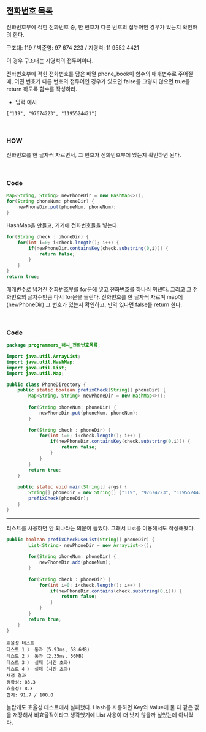 ## [전화번호 목록](https://programmers.co.kr/learn/courses/30/lessons/42577)

전화번호부에 적힌 전화번호 중, 한 번호가 다른 번호의 접두어인 경우가 있는지 확인하려 한다.

구조대: 119 / 박준영: 97 674 223 / 지영석: 11 9552 4421

이 경우 구조대는 지영석의 접두어이다. 

전화번호부에 적힌 전화번호를 담은 배열 phone_book이 함수의 매개변수로 주어질 때, 어떤 번호가 다른 번호의 접두어인 경우가 있으면 false를 그렇지 않으면 true를 return 하도록 함수를 작성하라.

- 입력 예시

```
["119", "97674223", "1195524421"]
```

<br>

### HOW

전화번호를 한 글자씩 자르면서, 그 번호가 전화번호부에 있는지 확인하면 된다.

<br>

### Code

```java
Map<String, String> newPhoneDir = new HashMap<>();
for(String phoneNum: phoneDir) {
    newPhoneDir.put(phoneNum, phoneNum);
}
```

HashMap을 만들고, 거기에 전화번호들을 넣는다.

```java
for(String check : phoneDir) {
    for(int i=0; i<check.length(); i++) {
        if(newPhoneDir.containsKey(check.substring(0,i))) {
            return false;
        }
    }
}
return true;
```

매개변수로 넘겨진 전화번호부를 for문에 넣고 전화번호를 하나씩 꺼낸다. 그리고 그 전화번호의 글자수만큼 다시 for문을 돌린다. 전화번호를 한 글자씩 자르며 map에 (newPhoneDir) 그 번호가 있는지 확인하고, 만약 있다면 false를 return 한다.

<br>

### Code

```java
package programmers_해시_전화번호목록;

import java.util.ArrayList;
import java.util.HashMap;
import java.util.List;
import java.util.Map;

public class PhoneDirectory {
	public static boolean prefixCheck(String[] phoneDir) {
		Map<String, String> newPhoneDir = new HashMap<>();
        
		for(String phoneNum: phoneDir) {
			newPhoneDir.put(phoneNum, phoneNum);
		}
		
		for(String check : phoneDir) {
			for(int i=0; i<check.length(); i++) {
				if(newPhoneDir.containsKey(check.substring(0,i))) {
					return false;
				}
			}
		}
		return true;
    }
    
    public static void main(String[] args) {
		String[] phoneDir = new String[] {"119", "97674223", "1195524421"};
		prefixCheck(phoneDir);
	}
}
```

---

리스트를 사용하면 안 되나라는 의문이 들었다. 그래서 List를 이용해서도 작성해봤다.

```java
public boolean prefixCheckUseList(String[] phoneDir) {
		List<String> newPhoneDir = new ArrayList<>();
    
		for(String phoneNum: phoneDir) {
			newPhoneDir.add(phoneNum);
		}
    
		for(String check : phoneDir) {
			for(int i=0; i<check.length(); i++) {
				if(newPhoneDir.contains(check.substring(0,i))) {
					return false;
				}
			}
		}
		return true;
	}
}
```

```
효율성 테스트
테스트 1 〉	통과 (5.93ms, 58.6MB)
테스트 2 〉	통과 (2.35ms, 56MB)
테스트 3 〉	실패 (시간 초과)
테스트 4 〉	실패 (시간 초과)
채점 결과
정확성: 83.3
효율성: 8.3
합계: 91.7 / 100.0
```

놀랍게도 효율성 테스트에서 실패했다. Hash를 사용하면 Key와 Value에 둘 다 같은 값을 저장해서 비효율적이라고 생각했기에 List 사용이 더 낫지 않을까 싶었는데 아니었다.
